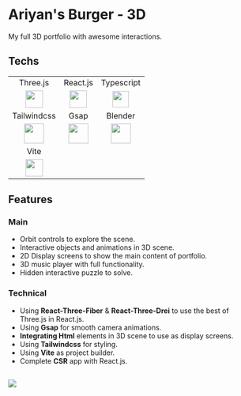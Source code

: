 # Ariyan's Burger - 3D

My full 3D portfolio with awesome interactions.

## Techs

<table>
  <tr align="center">
    <td>Three.js</td>
    <td>React.js</td>
    <td>Typescript</td>
  </tr>
  <tr align="center">
    <td><img src="https://i.postimg.cc/GhbBDr6z/threejs.png" width="35px" /></td>
    <td><img  src="https://i.postimg.cc/7LR71cSh/react.png" width="35px"/></td>
    <td><img src="https://i.postimg.cc/wjnzcgSY/ts.png" width="33px" /></td>
  </tr>
  <tr align="center">
    <td>Tailwindcss</td>
    <td>Gsap</td>
    <td>Blender</td>
  </tr>
  <tr align="center">
    <td><img src="https://i.postimg.cc/3NTknHN8/tailwind.png" width="40px" /></td>
    <td><img  src="https://i.postimg.cc/7L2wxs9z/gsap.png" width="40px"/></td>
    <td><img  src="https://i.postimg.cc/RVSScTCr/blender.png" width="40px"/></td>
  </tr>
  <tr align="center">
    <td>Vite</td>
    <td></td>
    <td></td>
  </tr>
  <tr align="center">
    <td><img src="https://i.postimg.cc/W1zX0WDB/vite.png" width="35px" /></td>
    <td></td>
    <td></td>
  </tr>
</table>

## Features

### Main

- Orbit controls to explore the scene.
- Interactive objects and animations in 3D scene.
- 2D Display screens to show the main content of portfolio.
- 3D music player with full functionality.
- Hidden interactive puzzle to solve.

### Technical

- Using **React-Three-Fiber** & **React-Three-Drei** to use the best of Three.js in React.js.
- Using **Gsap** for smooth camera animations.
- **Integrating Html** elements in 3D scene to use as display screens.
- Using **Tailwindcss** for styling.
- Using **Vite** as project builder.
- Complete **CSR** app with React.js.

##

[![](https://i.postimg.cc/pTq6WPjr/card.png)](https://github.com/AriyanMLZM)
